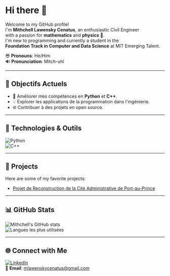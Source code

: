 # Hi there 👋  

Welcome to my GitHub profile!  
I'm **Mithchell Lawensky Cenatus**, an enthusiastic Civil Engineer  
with a passion for **mathematics** and **physics** 🚀.  
I'm new to programming and currently a student in the  
**Foundation Track in Computer and Data Science** at MIT Emerging Talent.

😎 **Pronouns**: He/Him  
🔊 **Pronunciation**: Mitch-uhl  

---

## 🌱 Objectifs Actuels

- 📘 Améliorer mes compétences en **Python** et **C++**.  
- 💡 Explorer les applications de la programmation dans l'ingénierie.  
- 🌐 Contribuer à des projets en open source.

---

## 🔧 Technologies & Outils

![Python](https://img.shields.io/badge/-Python-3776AB?logo=python&logoColor=white&style=flat)  
![C++](https://img.shields.io/badge/-C++-00599C?logo=c%2B%2B&logoColor=white&style=flat)

---

## 🚀 Projects

Here are some of my favorite projects:

- [Projet de Reconstruction de la Cité Administrative de Port-au-Prince](https://youtu.be/oUdI1pYpFEk?si=rEsiEgXVc7bbiCyy)

---

## 📊 GitHub Stats

![Mithchell's GitHub stats](https://github-readme-stats.vercel.app/api?username=mithchell509&show_icons=true&theme=radical)  
![Langues les plus utilisées](https://github-readme-stats.vercel.app/api/top-langs/?username=mithchell509&layout=compact&theme=radical)

---

## 🌐 Connect with Me

[![LinkedIn](https://img.shields.io/badge/LinkedIn-Mithchell-blue?logo=linkedin&style=flat)](https://www.linkedin.com/in/mithchell-lawensky-cenatus-75a76b173?utm_source=share&utm_campaign=share_via&utm_content=profile&utm_medium=android_app)  
📧 **Email**: [mlawenskycenatus@gmail.com](mailto:mlawenskycenatus@gmail.com)